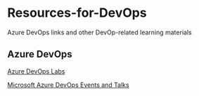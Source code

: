 # Resources-for-DevOps
Azure DevOps links and other DevOp-related learning materials 

## Azure DevOps
[Azure DevOps Labs](https://www.azuredevopslabs.com/)

[Microsoft Azure DevOps Events and Talks](https://docs.microsoft.com/en-us/azure/devops/learn/events-and-talks/)
